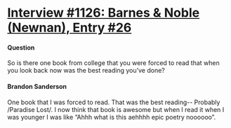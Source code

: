 # [Interview #1126: Barnes & Noble (Newnan), Entry #26](https://www.theoryland.com/intvmain.php?i=1126#26)

#### Question

So is there one book from college that you were forced to read that when you look back now was the best reading you’ve done?

#### Brandon Sanderson

One book that I was forced to read. That was the best reading-- Probably /Paradise Lost/. I now think that book is awesome but when I read it when I was younger I was like “Ahhh what is this aehhhh epic poetry noooooo”.


